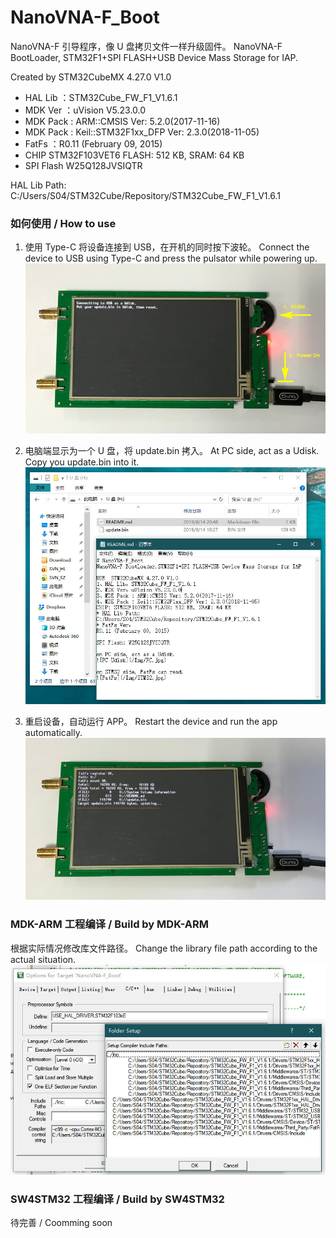 # NanoVNA-F_Boot
NanoVNA-F  引导程序，像 U 盘拷贝文件一样升级固件。
NanoVNA-F BootLoader, STM32F1+SPI FLASH+USB Device Mass Storage for IAP.

Created by STM32CubeMX 4.27.0 V1.0
* HAL Lib  ：STM32Cube_FW_F1_V1.6.1
* MDK Ver  ：uVision V5.23.0.0
* MDK Pack : ARM::CMSIS Ver: 5.2.0(2017-11-16)
* MDK Pack : Keil::STM32F1xx_DFP Ver: 2.3.0(2018-11-05)
* FatFs    ：R0.11 (February 09, 2015)
* CHIP
STM32F103VET6 FLASH: 512 KB, SRAM: 64 KB
* SPI Flash
W25Q128JVSIQTR

HAL Lib Path: C:/Users/S04/STM32Cube/Repository/STM32Cube_FW_F1_V1.6.1

### 如何使用 / How to use
1. 使用 Type-C 将设备连接到 USB，在开机的同时按下波轮。
   Connect the device to USB using Type-C and press the pulsator while powering up.
![1](/Img/STM32.jpg)

2. 电脑端显示为一个 U 盘，将 update.bin 拷入。
   At PC side, act as a Udisk. Copy you update.bin into it.
![2](/Img/PC.jpg)

3. 重启设备，自动运行 APP。
   Restart the device and run the app automatically.
![3](/Img/STM32_RUNAPP.jpg)

### MDK-ARM 工程编译 / Build by MDK-ARM
根据实际情况修改库文件路径。
Change the library file path according to the actual situation.
![4](/Img/MDK-ARM.jpg)

### SW4STM32 工程编译 / Build by SW4STM32
待完善 / Coomming soon
